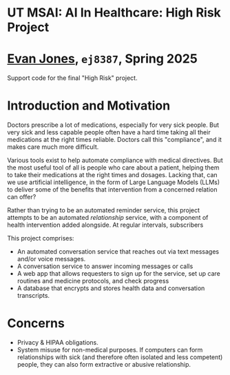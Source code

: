 # UT MSAI: AI In Healthcare: High Risk Project
# [Evan Jones](mailto:evan_jones@utexas.edu), `ej8387`, Spring 2025

Support code for the final "High Risk" project.

# Introduction and Motivation
Doctors prescribe a lot of medications, especially for very sick people. But very
sick and less capable people often have a hard time taking all their medications
at the right times reliable. Doctors call this "compliance", and it makes care 
much more difficult.

Various tools exist to help automate compliance with medical directives. But the 
most useful tool of all is people who care about a patient, helping them to take
their medications at the right times and dosages. Lacking that, can we use 
artificial intelligence, in the form of Large Language Models (LLMs) to deliver
some of the benefits that intervention from a concerned relation can offer?

Rather than trying to be an automated reminder service, this project attempts to
be an automated *relationship* service, with a component of health intervention
added alongside. At regular intervals, subscribers 

This project comprises:
- An automated conversation service that reaches out via text messages and/or voice messages.
- A conversation service to answer incoming messages or calls
- A web app that allows requesters to sign up for the service, set up care routines and medicine protocols, and check progress
- A database that encrypts and stores health data and conversation transcripts.

# Concerns
- Privacy & HIPAA obligations. 
- System misuse for non-medical purposes. If computers can form relationships with
  sick (and therefore often isolated and less competent) people, they can also 
  form extractive or abusive relationship.
